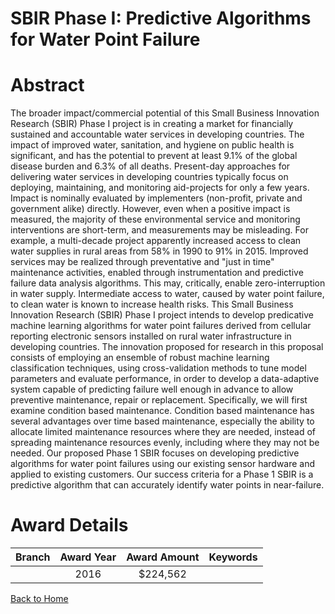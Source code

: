 
SBIR Phase I: Predictive Algorithms for Water Point Failure
===========================================================

# Abstract


The broader impact/commercial potential of this Small Business Innovation Research (SBIR) Phase I project is in creating a market for financially sustained and accountable water services in developing countries. The impact of improved water, sanitation, and hygiene on public health is significant, and has the potential to prevent at least 9.1% of the global disease burden and 6.3% of all deaths. Present-day approaches for delivering water services in developing countries typically focus on deploying, maintaining, and monitoring aid-projects for only a few years. Impact is nominally evaluated by implementers (non-profit, private and government alike) directly. However, even when a positive impact is measured, the majority of these environmental service and monitoring interventions are short-term, and measurements may be misleading. For example, a multi-decade project apparently increased access to clean water supplies in rural areas from 58% in 1990 to 91% in 2015. Improved services may be realized through preventative and "just in time" maintenance activities, enabled through instrumentation and predictive failure data analysis algorithms. This may, critically, enable zero-interruption in water supply. Intermediate access to water, caused by water point failure, to clean water is known to increase health risks. This Small Business Innovation Research (SBIR) Phase I project intends to develop predicative machine learning algorithms for water point failures derived from cellular reporting electronic sensors installed on rural water infrastructure in developing countries. The innovation proposed for research in this proposal consists of employing an ensemble of robust machine learning classification techniques, using cross-validation methods to tune model parameters and evaluate performance, in order to develop a data-adaptive system capable of predicting failure well enough in advance to allow preventive maintenance, repair or replacement. Specifically, we will first examine condition based maintenance. Condition based maintenance has several advantages over time based maintenance, especially the ability to allocate limited maintenance resources where they are needed, instead of spreading maintenance resources evenly, including where they may not be needed. Our proposed Phase 1 SBIR focuses on developing predictive algorithms for water point failures using our existing sensor hardware and applied to existing customers. Our success criteria for a Phase 1 SBIR is a predictive algorithm that can accurately identify water points in near-failure.  

# Award Details

|Branch|Award Year|Award Amount|Keywords|
| :---: | :---: | :---: | :---: |
||2016|$224,562||
  
  


[Back to Home](https://github.com/chrischow/dod_sbir_awards/JT/#245)